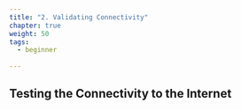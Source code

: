 ```yaml
---
title: "2. Validating Connectivity"
chapter: true
weight: 50
tags:
  - beginner
 
---
```


## Testing the Connectivity to the Internet








